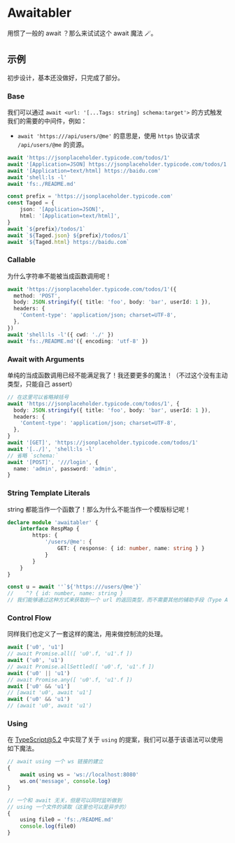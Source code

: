 # Awaitabler

用惯了一般的 await ？那么来试试这个 await 魔法 🪄。

## 示例

初步设计，基本还没做好，只完成了部分。

### Base

我们可以通过 `await <url: '[...Tags: string] schema:target'>` 的方式触发我们的需要的中间件，例如：
- `await 'https:///api/users/@me'` 的意思是，使用 `https` 协议请求 `/api/users/@me` 的资源。

```typescript
await 'https://jsonplaceholder.typicode.com/todos/1'
await '[Application=JSON] https://jsonplaceholder.typicode.com/todos/1'
await '[Application=text/html] https://baidu.com'
await 'shell:ls -l'
await 'fs:./README.md'

const prefix = 'https://jsonplaceholder.typicode.com'
const Taged = {
    json: '[Application=JSON]',
    html: '[Application=text/html]',
}
await `${prefix}/todos/1`
await `${Taged.json} ${prefix}/todos/1`
await `${Taged.html} https://baidu.com`
```

### Callable

为什么字符串不能被当成函数调用呢！

```typescript
await 'https://jsonplaceholder.typicode.com/todos/1'({
  method: 'POST',
  body: JSON.stringify({ title: 'foo', body: 'bar', userId: 1 }),
  headers: {
    'Content-type': 'application/json; charset=UTF-8',
  },
})
await 'shell:ls -l'({ cwd: './' })
await 'fs:./README.md'({ encoding: 'utf-8' })
```

### Await with Arguments

单纯的当成函数调用已经不能满足我了！我还要更多的魔法！（不过这个没有主动类型，只能自己 assert）

```typescript
// 在这里可以省略掉括号
await 'https://jsonplaceholder.typicode.com/todos/1', {
  body: JSON.stringify({ title: 'foo', body: 'bar', userId: 1 }),
  headers: {
    'Content-type': 'application/json; charset=UTF-8',
  },
}
await '[GET]', 'https://jsonplaceholder.typicode.com/todos/1'
await '[../]', 'shell:ls -l'
// 省略 `schema:`
await '[POST]', '///login', {
  name: 'admin', password: 'admin',
}
```

### String Template Literals

string 都能当作一个函数了！那么为什么不能当作一个模版标记呢！

```typescript
declare module 'awaitabler' {
    interface RespMap {
        https: {
            '/users/@me': {
                GET: { response: { id: number, name: string } }
            }
        }
    }
}

const u = await ''`${'https:///users/@me'}`
//    ^? { id: number, name: string }
// 我们能够通过这种方式来获取到一个 url 的返回类型，而不需要其他的辅助手段（Type Asseration、JSDoc）
```

### Control Flow

同样我们也定义了一套这样的魔法，用来做控制流的处理。

```typescript
await ['u0', 'u1']
// await Promise.all([ 'u0'.f, 'u1'.f ])
await ('u0', 'u1')
// await Promise.allSettled([ 'u0'.f, 'u1'.f ])
await ('u0' || 'u1')
// await Promise.any([ 'u0'.f, 'u1'.f ])
await ['u0' && 'u1']
// [await 'u0', await 'u1']
await ('u0' && 'u1')
// (await 'u0', await 'u1')
```

### Using

在 TypeScript@5.2 中实现了关于 `using` 的提案，我们可以基于该语法可以使用如下魔法。

```typescript
// await using 一个 ws 链接的建立
{
    await using ws = 'ws://localhost:8080'
    ws.on('message', console.log)
}

// 一个和 await 无关，但是可以同时监听做到
// using 一个文件的读取（这里也可以是异步的）
{
    using file0 = 'fs:./README.md'
    console.log(file0)
}
```
